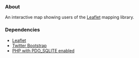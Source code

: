 ### About

An interactive map showing users of the [Leaflet](http://leaflet.cloudmade.com/) mapping library. 

### Dependencies

- [Leaflet](http://leaflet.cloudmade.com/)
- [Twitter Bootstrap](http://twitter.github.com/bootstrap/)
- [PHP with PDO_SQLITE enabled](http://php.net/manual/en/ref.pdo-sqlite.php)
